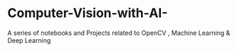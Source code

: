 # Computer-Vision-with-AI-
A series of notebooks and Projects related to OpenCV , Machine Learning &amp; Deep Learning
